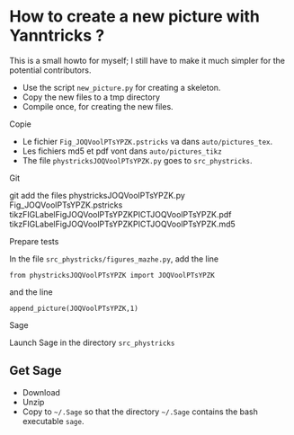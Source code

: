 # How to create a new picture with Yanntricks ?

This is a small howto for myself; I still have to make it much simpler for the potential contributors.

- Use the script `new_picture.py` for creating a skeleton.
- Copy the new files to a tmp directory
- Compile once, for creating the new files.

Copie

- Le fichier `Fig_JOQVoolPTsYPZK.pstricks` va dans `auto/pictures_tex`.
- Les fichiers md5 et pdf vont dans `auto/pictures_tikz`   
- The file `phystricksJOQVoolPTsYPZK.py` goes to `src_phystricks`.

Git

git add the files
phystricksJOQVoolPTsYPZK.py 
Fig_JOQVoolPTsYPZK.pstricks 
tikzFIGLabelFigJOQVoolPTsYPZKPICTJOQVoolPTsYPZK.pdf 
tikzFIGLabelFigJOQVoolPTsYPZKPICTJOQVoolPTsYPZK.md5

Prepare tests

In the file `src_phystricks/figures_mazhe.py`, add the line
```
from phystricksJOQVoolPTsYPZK import JOQVoolPTsYPZK
```
and the line
```
append_picture(JOQVoolPTsYPZK,1)
```


Sage

Launch Sage in the directory `src_phystricks`

## Get Sage

- Download
- Unzip
- Copy to `~/.Sage` so that the directory `~/.Sage` contains the bash executable `sage`.


